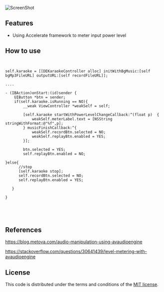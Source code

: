 
![ScreenShot](https://raw.github.com/JagieChen/KaraokeDemo/master/KaraokeDemo/snapshot.jpg)

## Features

* Using Accelerate framework to meter input power level

## How to use
<pre><code>

self.karaoke = [[DEKaraokeController alloc] initWithBgMusic:[self bgMp3FileURL] outputURL:[self recordFileURL]];
 
....

- (IBAction)onStart:(id)sender {
    UIButton *btn = sender;
    if(self.karaoke.isRunning == NO){
        __weak ViewController *weakSelf = self;

        [self.karaoke startWithPowerLevelChangeCallback:^(float p)  {
            weakSelf.meterLabel.text = [NSString stringWithFormat:@"%f",p];
        } musicFinishCallback:^{
            weakSelf.recordBtn.selected = NO;
            weakSelf.replayBtn.enabled = YES;
        }];

        btn.selected = YES;
        self.replayBtn.enabled = NO;

}else{
      //stop
      [self.karaoke stop];
      self.recordBtn.selected = NO;
      self.replayBtn.enabled = YES;

   }

}




</code></pre>

## References
https://blog.metova.com/audio-manipulation-using-avaudioengine

https://stackoverflow.com/questions/30641439/level-metering-with-avaudioengine

## License

This code is distributed under the terms and conditions of the [MIT license](LICENSE).


 
  
